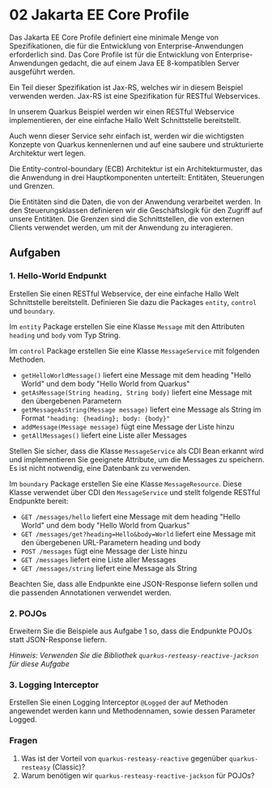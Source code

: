 # 02 Jakarta EE Core Profile 

Das Jakarta EE Core Profile definiert eine minimale Menge von Spezifikationen, die für die Entwicklung von 
Enterprise-Anwendungen erforderlich sind. 
Das Core Profile ist für die Entwicklung von Enterprise-Anwendungen gedacht, die auf einem Java EE 8-kompatiblen 
Server ausgeführt werden.

Ein Teil dieser Spezifikation ist Jax-RS, welches wir in diesem Beispiel verwenden werden. Jax-RS ist eine 
Spezifikation für RESTful Webservices.

In unserem Quarkus Beispiel werden wir einen RESTful Webservice implementieren, der eine einfache Hallo Welt 
Schnittstelle bereitstellt.

Auch wenn dieser Service sehr einfach ist, werden wir die wichtigsten Konzepte von Quarkus kennenlernen und auf eine 
saubere und strukturierte Architektur
wert legen. 

Die Entity-control-boundary (ECB) Architektur ist ein Architekturmuster, das die Anwendung in drei Hauptkomponenten unterteilt:
Entitäten, Steuerungen und Grenzen. 

Die Entitäten sind die Daten, die von der Anwendung verarbeitet werden. In den Steuerungsklassen definieren wir die 
Geschäftslogik für den Zugriff auf unsere Entitäten. Die Grenzen sind die Schnittstellen, die von externen Clients 
verwendet werden, um mit der Anwendung zu interagieren. 

## Aufgaben

### 1. Hello-World Endpunkt

Erstellen Sie einen RESTful Webservice, der eine einfache Hallo Welt Schnittstelle bereitstellt. Definieren Sie dazu
die Packages `entity`, `control` und `boundary`. 

Im `entity` Package erstellen Sie eine Klasse `Message` mit den Attributen `heading` und `body` vom Typ String.

Im `control` Package erstellen Sie eine Klasse `MessageService` mit folgenden Methoden. 

* `getHelloWorldMessage()` liefert eine Message mit dem heading "Hello World" und dem body "Hello World from Quarkus"
* `getAsMessage(String heading, String body)` liefert eine Message mit den übergebenen Parametern
* `getMessageAsString(Message message)` liefert eine Message als String im Format `"heading: {heading}; body: {body}"`
* `addMessage(Message message)` fügt eine Message der Liste hinzu
* `getAllMessages()` liefert eine Liste aller Messages

Stellen Sie sicher, dass die Klasse `MessageService` als CDI Bean erkannt wird und implementieren Sie geeignete 
Attribute, um die Messages zu speichern. Es ist nicht notwendig, eine Datenbank zu verwenden.

Im `boundary` Package erstellen Sie eine Klasse `MessageResource`. Diese Klasse verwendet über CDI den `MessageService`
und stellt folgende RESTful Endpunkte bereit:

* `GET /messages/hello` liefert eine Message mit dem heading "Hello World" und dem body "Hello World from Quarkus"
* `GET /messages/get?heading=Hello&body=World` liefert eine Message mit den übergebenen URL-Parametern heading und body
* `POST /messages` fügt eine Message der Liste hinzu
* `GET /messages` liefert eine Liste aller Messages
* `GET /messages/string` liefert eine Message als String

Beachten Sie, dass alle Endpunkte eine JSON-Response liefern sollen und die passenden Annotationen verwendet werden.

### 2. POJOs

Erweitern Sie die Beispiele aus Aufgabe 1 so, dass die Endpunkte POJOs statt JSON-Response liefern. 

*Hinweis: Verwenden Sie die Bibliothek `quarkus-resteasy-reactive-jackson` für diese Aufgabe*


### 3. Logging Interceptor

Erstellen Sie einen Logging Interceptor `@Logged` der auf Methoden angewendet werden kann und Methodennamen, sowie dessen Parameter Logged.

### Fragen

1. Was ist der Vorteil von `quarkus-resteasy-reactive` gegenüber `quarkus-resteasy` (Classic)?
2. Warum benötigen wir `quarkus-resteasy-reactive-jackson` für POJOs?